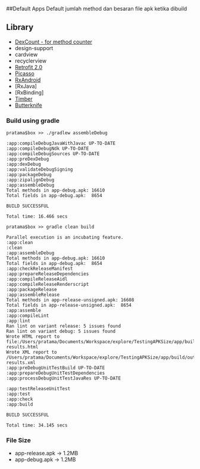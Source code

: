 ##Default Apps
Default jumlah method dan besaran file apk ketika dibuild


## Library
- [DexCount - for method counter](https://github.com/KeepSafe/dexcount-gradle-plugin)
- design-support
- cardview
- recyclerview
- [Retrofit 2.0](https://github.com/square/retrofit)
- [Picasso](https://github.com/square/picasso)
- [RxAndroid]()
- [RxJava]
- [RxBinding]
- [Timber]()
- [Butterknife]()

### Build using gradle 
```
pratama$box >> ./gradlew assembleDebug

:app:compileDebugJavaWithJavac UP-TO-DATE
:app:compileDebugNdk UP-TO-DATE
:app:compileDebugSources UP-TO-DATE
:app:preDexDebug
:app:dexDebug
:app:validateDebugSigning
:app:packageDebug
:app:zipalignDebug
:app:assembleDebug
Total methods in app-debug.apk: 16610
Total fields in app-debug.apk:  8654

BUILD SUCCESSFUL

Total time: 16.466 secs

```

```
pratama$box >> gradle clean build

Parallel execution is an incubating feature.
:app:clean
:clean
:app:assembleDebug
Total methods in app-debug.apk: 16610
Total fields in app-debug.apk:  8654
:app:checkReleaseManifest
:app:prepareReleaseDependencies
:app:compileReleaseAidl
:app:compileReleaseRenderscript
:app:packageRelease
:app:assembleRelease
Total methods in app-release-unsigned.apk: 16608
Total fields in app-release-unsigned.apk:  8654
:app:assemble
:app:compileLint
:app:lint
Ran lint on variant release: 5 issues found
Ran lint on variant debug: 5 issues found
Wrote HTML report to file:/Users/pratama/Documents/Workspace/explore/TestingAPKSize/app/build/outputs/lint-results.html
Wrote XML report to /Users/pratama/Documents/Workspace/explore/TestingAPKSize/app/build/outputs/lint-results.xml
:app:preDebugUnitTestBuild UP-TO-DATE
:app:prepareDebugUnitTestDependencies
:app:processDebugUnitTestJavaRes UP-TO-DATE

:app:testReleaseUnitTest
:app:test
:app:check
:app:build

BUILD SUCCESSFUL

Total time: 34.145 secs

```

### File Size
- app-release.apk -> 1.2MB
- app-debug.apk -> 1.2MB